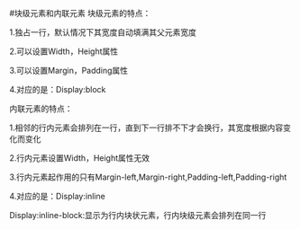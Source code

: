 #块级元素和内联元素
块级元素的特点：

  1.独占一行，默认情况下其宽度自动填满其父元素宽度

  2.可以设置Width，Height属性

  3.可以设置Margin，Padding属性
  
  4.对应的是：Display:block
  
内联元素的特点：

  1.相邻的行内元素会排列在一行，直到下一行排不下才会换行，其宽度根据内容变化而变化
  
  2.行内元素设置Width，Height属性无效
  
  3.行内元素起作用的只有Margin-left,Margin-right,Padding-left,Padding-right
  
  4.对应的是：Display:inline
  
  Display:inline-block:显示为行内块状元素，行内块级元素会排列在同一行
